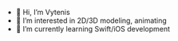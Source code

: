 - 👋 Hi, I’m Vytenis
- 👀 I’m interested in 2D/3D modeling, animating
- 🌱 I’m currently learning Swift/iOS development

<!---
wytenis90/wytenis90 is a ✨ special ✨ repository because its `README.md` (this file) appears on your GitHub profile.
You can click the Preview link to take a look at your changes.
--->
